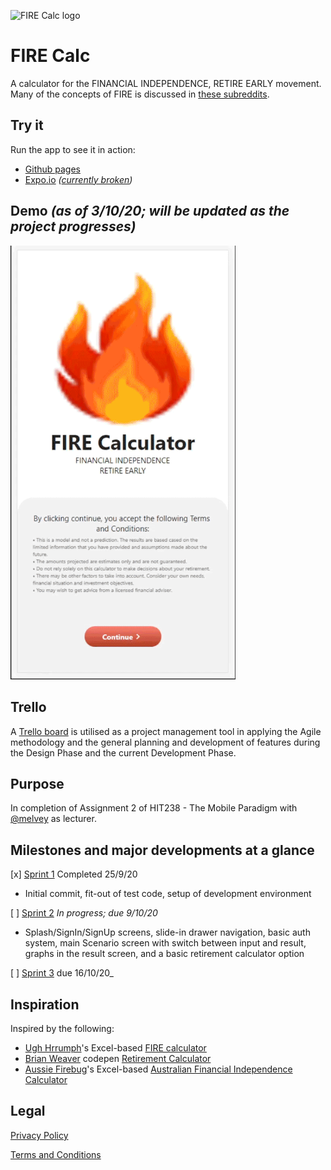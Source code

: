 ![FIRE Calc logo](https://erichilario.github.io/firecalc/favicon-32.png)

# FIRE Calc

A calculator for the FINANCIAL INDEPENDENCE, RETIRE EARLY movement.
Many of the concepts of FIRE is discussed in [these subreddits](https://reddit.com/r/AusFinance+Fire+fatFIRE+fiaustralia+financialindependence+leanfire+personalfinance/).

## Try it

Run the app to see it in action:

- [Github pages](https://github.com/erichilario/firecalc/tree/gh-pages)
- [Expo.io](https://expo.io/@ehilario/firecalc) _([currently broken](https://github.com/erichilario/firecalc/issues/3#issue-713856467))_

## Demo _(as of 3/10/20; will be updated as the project progresses)_

<img src="https://raw.githubusercontent.com/erichilario/firecalc/results-infobox/demo/2020-10-03%2018-46-36.gif" width="360">

## Trello

A [Trello board](https://trello.com/b/NGIJ8T3a) is utilised as a project management tool in applying the Agile methodology and the general planning and development of features during the Design Phase and the current Development Phase.

## Purpose

In completion of Assignment 2 of HIT238 - The Mobile Paradigm with [@melvey](https://github.com/melvey) as lecturer.

## Milestones and major developments at a glance

[x] [Sprint 1](https://github.com/erichilario/firecalc/tree/98bb8be4d17a9a7790806e946f5a2d96d6b5e2c6) Completed 25/9/20

- Initial commit, fit-out of test code, setup of development environment

[ ] [Sprint 2]() _In progress; due 9/10/20_

- Splash/SignIn/SignUp screens, slide-in drawer navigation, basic auth system, main Scenario screen with switch between input and result, graphs in the result screen, and a basic retirement calculator option

[ ] [Sprint 3]() due 16/10/20\_

## Inspiration

Inspired by the following:

- [Ugh Hrrumph](ughhrrumph@gmail.com)'s Excel-based [FIRE calculator](https://ughhrrumph.blogspot.com/2019/05/ughhrrumh-fire-calculator.html?m=1)
- [Brian Weaver](https://github.com/bweave) codepen [Retirement Calculator](https://codepen.io/brianweaver/pen/bROERY)
- [Aussie Firebug](https://www.aussiefirebug.com/)'s Excel-based [Australian Financial Independence Calculator](https://www.aussiefirebug.com/australian-financial-independence-calculator/)

## Legal

[Privacy Policy](https://erichilario.github.io/firecalc/privacypolicy.html)

[Terms and Conditions](https://erichilario.github.io/firecalc/termsconditions.html)
